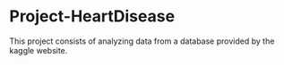 # Project-HeartDisease
This project consists of analyzing data from a database provided by the kaggle website.

